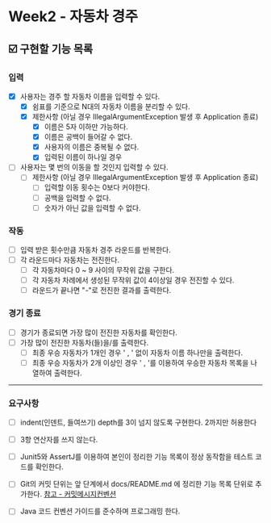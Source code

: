 # Week2 - 자동차 경주

## ☑️ 구현할 기능 목록

### 입력
- [x] 사용자는 경주 할 자동차 이름을 입력할 수 있다.
    - [x] 쉼표를 기준으로 N대의 자동차 이름을 분리할 수 있다.
    - [x] 제한사항 (아닐 경우 IllegalArgumentException 발생 후 Application 종료)
        - [x] 이름은 5자 이하만 가능하다.
        - [x] 이름은 공백이 들어갈 수 없다.
        - [x] 사용자의 이름은 중복될 수 없다.
        - [x] 입력된 이름이 하나일 경우 
- [ ] 사용자는 몇 번의 이동을 할 것인지 입력할 수 있다.
    - [ ] 제한사항 (아닐 경우 IllegalArgumentException 발생 후 Application 종료)
        - [ ] 입력할 이동 횟수는 0보다 커야한다.
        - [ ] 공백을 입력할 수 없다.
        - [ ] 숫자가 아닌 값을 입력할 수 없다.

### 작동
- [ ] 입력 받은 횟수만큼 자동차 경주 라운드를 반복한다.
- [ ] 각 라운드마다 자동차는 전진한다.
    - [ ] 각 자동차마다 0 ~ 9 사이의 무작위 값을 구한다.
    - [ ] 각 자동차 차례에서 생성된 무작위 값이 4이상일 경우 전진할 수 있다.
    - [ ] 라운드가 끝나면 "-"로 전진한 결과를 출력한다.

### 경기 종료
- [ ] 경기가 종료되면 가장 많이 전진한 자동차를 확인한다.
- [ ] 가장 많이 전진한 자동차(들)을/를 출력한다.
    - [ ] 최종 우승 자동차가 1개인 경우 ' , ' 없이 자동차 이름 하나만을 출력한다.
    - [ ] 최종 우승 자동차가 2개 이상인 경우 ' , '를 이용하여 우승한 자동차 목록을 나열하여 출력한다.

---

### 요구사항
- [ ] indent(인덴트, 들여쓰기) depth를 3이 넘지 않도록 구현한다. 2까지만 허용한다
- [ ] 3항 연산자를 쓰지 않는다.
- [ ] Junit5와 AssertJ를 이용하여 본인이 정리한 기능 목록이 정상 동작함을 테스트 코드를 확인한다.
- [ ] Git의 커밋 단위는 앞 단계에서 docs/README.md 에 정리한 기능 목록 단위로 추가한다. [참고 - 커밋메시지컨벤션](https://gist.github.com/stephenparish/9941e89d80e2bc58a153)
- [ ] Java 코드 컨벤션 가이드를 준수하며 프로그래밍 한다. 

